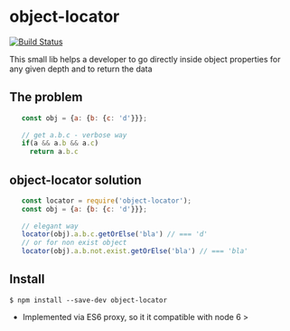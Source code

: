 # object-locator

[![Build Status](https://travis-ci.org/kfiron/object-locator.svg?branch=master)](https://travis-ci.org/kfiron/object-locator)

This small lib helps a developer to go directly inside object properties for any given depth and to return the data

## The problem

```javascript
   const obj = {a: {b: {c: 'd'}}};
   
   // get a.b.c - verbose way
   if(a && a.b && a.c)
     return a.b.c
```

## object-locator solution

```javascript
   const locator = require('object-locator');
   const obj = {a: {b: {c: 'd'}}};
   
   // elegant way
   locator(obj).a.b.c.getOrElse('bla') // === 'd'
   // or for non exist object
   locator(obj).a.b.not.exist.getOrElse('bla') // === 'bla'
```

## Install
```shell
$ npm install --save-dev object-locator
```

* Implemented via ES6 proxy, so it it compatible with node 6 >
